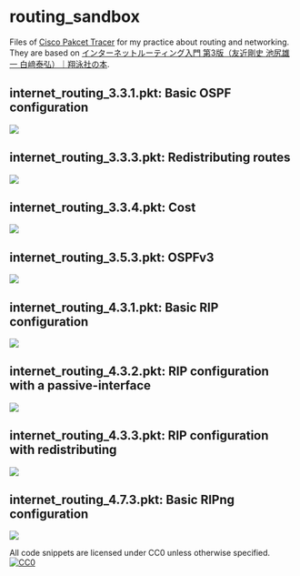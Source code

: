 # routing_sandbox

Files of [Cisco Pakcet Tracer](https://www.netacad.com/courses/packet-tracer-download/) for my practice about routing and networking. They are based on [インターネットルーティング入門 第3版（友近剛史 池尻雄一 白﨑泰弘）｜翔泳社の本](https://www.shoeisha.co.jp/book/detail/9784798134819).

## internet_routing_3.3.1.pkt: Basic OSPF configuration

![](internet_routing_3.3.1.png)

## internet_routing_3.3.3.pkt: Redistributing routes

![](internet_routing_3.3.3.png)

## internet_routing_3.3.4.pkt: Cost

![](internet_routing_3.3.4.png)

## internet_routing_3.5.3.pkt: OSPFv3

![](internet_routing_3.5.3.png)

## internet_routing_4.3.1.pkt: Basic RIP configuration

![](internet_routing_4.3.1.png)

## internet_routing_4.3.2.pkt: RIP configuration with a passive-interface

![](internet_routing_4.3.2.png)

## internet_routing_4.3.3.pkt: RIP configuration with redistributing

![](internet_routing_4.3.3.png)

## internet_routing_4.7.3.pkt: Basic RIPng configuration

![](internet_routing_4.7.3.png)

All code snippets are licensed under CC0 unless otherwise specified.
[![CC0](http://i.creativecommons.org/p/zero/1.0/88x31.png)](http://creativecommons.org/publicdomain/zero/1.0/)
